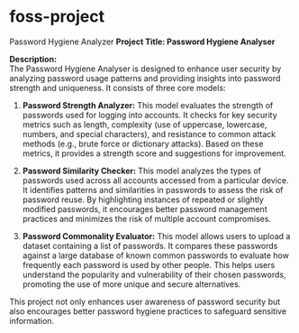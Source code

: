 # foss-project
 Password Hygiene Analyzer
**Project Title: Password Hygiene Analyser**  

**Description:**  
The Password Hygiene Analyser is designed to enhance user security by analyzing password usage patterns and providing insights into password strength and uniqueness. It consists of three core models:  

1. **Password Strength Analyzer:** This model evaluates the strength of passwords used for logging into accounts. It checks for key security metrics such as length, complexity (use of uppercase, lowercase, numbers, and special characters), and resistance to common attack methods (e.g., brute force or dictionary attacks). Based on these metrics, it provides a strength score and suggestions for improvement.  

2. **Password Similarity Checker:** This model analyzes the types of passwords used across all accounts accessed from a particular device. It identifies patterns and similarities in passwords to assess the risk of password reuse. By highlighting instances of repeated or slightly modified passwords, it encourages better password management practices and minimizes the risk of multiple account compromises.  

3. **Password Commonality Evaluator:** This model allows users to upload a dataset containing a list of passwords. It compares these passwords against a large database of known common passwords to evaluate how frequently each password is used by other people. This helps users understand the popularity and vulnerability of their chosen passwords, promoting the use of more unique and secure alternatives.  

This project not only enhances user awareness of password security but also encourages better password hygiene practices to safeguard sensitive information.
